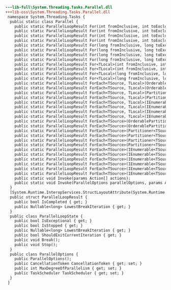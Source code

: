 ﻿```diff
---lib-full\System.Threading.Tasks.Parallel.dll
+++lib-oss\System.Threading.Tasks.Parallel.dll
 namespace System.Threading.Tasks {
  public static class Parallel {
    public static ParallelLoopResult For(int fromInclusive, int toExclusive, Action<int, ParallelLoopState> body);
    public static ParallelLoopResult For(int fromInclusive, int toExclusive, Action<int> body);
    public static ParallelLoopResult For(int fromInclusive, int toExclusive, ParallelOptions parallelOptions, Action<int, ParallelLoopState> body);
    public static ParallelLoopResult For(int fromInclusive, int toExclusive, ParallelOptions parallelOptions, Action<int> body);
    public static ParallelLoopResult For(long fromInclusive, long toExclusive, Action<long, ParallelLoopState> body);
    public static ParallelLoopResult For(long fromInclusive, long toExclusive, Action<long> body);
    public static ParallelLoopResult For(long fromInclusive, long toExclusive, ParallelOptions parallelOptions, Action<long, ParallelLoopState> body);
    public static ParallelLoopResult For(long fromInclusive, long toExclusive, ParallelOptions parallelOptions, Action<long> body);
    public static ParallelLoopResult For<TLocal>(int fromInclusive, int toExclusive, Func<TLocal> localInit, Func<int, ParallelLoopState, TLocal, TLocal> body, Action<TLocal> localFinally);
    public static ParallelLoopResult For<TLocal>(int fromInclusive, int toExclusive, ParallelOptions parallelOptions, Func<TLocal> localInit, Func<int, ParallelLoopState, TLocal, TLocal> body, Action<TLocal> localFinally);
    public static ParallelLoopResult For<TLocal>(long fromInclusive, long toExclusive, Func<TLocal> localInit, Func<long, ParallelLoopState, TLocal, TLocal> body, Action<TLocal> localFinally);
    public static ParallelLoopResult For<TLocal>(long fromInclusive, long toExclusive, ParallelOptions parallelOptions, Func<TLocal> localInit, Func<long, ParallelLoopState, TLocal, TLocal> body, Action<TLocal> localFinally);
    public static ParallelLoopResult ForEach<TSource, TLocal>(OrderablePartitioner<TSource> source, Func<TLocal> localInit, Func<TSource, ParallelLoopState, long, TLocal, TLocal> body, Action<TLocal> localFinally);
    public static ParallelLoopResult ForEach<TSource, TLocal>(OrderablePartitioner<TSource> source, ParallelOptions parallelOptions, Func<TLocal> localInit, Func<TSource, ParallelLoopState, long, TLocal, TLocal> body, Action<TLocal> localFinally);
    public static ParallelLoopResult ForEach<TSource, TLocal>(Partitioner<TSource> source, Func<TLocal> localInit, Func<TSource, ParallelLoopState, TLocal, TLocal> body, Action<TLocal> localFinally);
    public static ParallelLoopResult ForEach<TSource, TLocal>(Partitioner<TSource> source, ParallelOptions parallelOptions, Func<TLocal> localInit, Func<TSource, ParallelLoopState, TLocal, TLocal> body, Action<TLocal> localFinally);
    public static ParallelLoopResult ForEach<TSource, TLocal>(IEnumerable<TSource> source, Func<TLocal> localInit, Func<TSource, ParallelLoopState, long, TLocal, TLocal> body, Action<TLocal> localFinally);
    public static ParallelLoopResult ForEach<TSource, TLocal>(IEnumerable<TSource> source, Func<TLocal> localInit, Func<TSource, ParallelLoopState, TLocal, TLocal> body, Action<TLocal> localFinally);
    public static ParallelLoopResult ForEach<TSource, TLocal>(IEnumerable<TSource> source, ParallelOptions parallelOptions, Func<TLocal> localInit, Func<TSource, ParallelLoopState, long, TLocal, TLocal> body, Action<TLocal> localFinally);
    public static ParallelLoopResult ForEach<TSource, TLocal>(IEnumerable<TSource> source, ParallelOptions parallelOptions, Func<TLocal> localInit, Func<TSource, ParallelLoopState, TLocal, TLocal> body, Action<TLocal> localFinally);
    public static ParallelLoopResult ForEach<TSource>(OrderablePartitioner<TSource> source, Action<TSource, ParallelLoopState, long> body);
    public static ParallelLoopResult ForEach<TSource>(OrderablePartitioner<TSource> source, ParallelOptions parallelOptions, Action<TSource, ParallelLoopState, long> body);
    public static ParallelLoopResult ForEach<TSource>(Partitioner<TSource> source, Action<TSource, ParallelLoopState> body);
    public static ParallelLoopResult ForEach<TSource>(Partitioner<TSource> source, Action<TSource> body);
    public static ParallelLoopResult ForEach<TSource>(Partitioner<TSource> source, ParallelOptions parallelOptions, Action<TSource, ParallelLoopState> body);
    public static ParallelLoopResult ForEach<TSource>(Partitioner<TSource> source, ParallelOptions parallelOptions, Action<TSource> body);
    public static ParallelLoopResult ForEach<TSource>(IEnumerable<TSource> source, Action<TSource, ParallelLoopState, long> body);
    public static ParallelLoopResult ForEach<TSource>(IEnumerable<TSource> source, Action<TSource, ParallelLoopState> body);
    public static ParallelLoopResult ForEach<TSource>(IEnumerable<TSource> source, Action<TSource> body);
    public static ParallelLoopResult ForEach<TSource>(IEnumerable<TSource> source, ParallelOptions parallelOptions, Action<TSource, ParallelLoopState, long> body);
    public static ParallelLoopResult ForEach<TSource>(IEnumerable<TSource> source, ParallelOptions parallelOptions, Action<TSource, ParallelLoopState> body);
    public static ParallelLoopResult ForEach<TSource>(IEnumerable<TSource> source, ParallelOptions parallelOptions, Action<TSource> body);
    public static void Invoke(params Action[] actions);
    public static void Invoke(ParallelOptions parallelOptions, params Action[] actions);
  }
  [System.Runtime.InteropServices.StructLayoutAttribute(System.Runtime.InteropServices.LayoutKind.Sequential)]
  public struct ParallelLoopResult {
    public bool IsCompleted { get; }
    public Nullable<long> LowestBreakIteration { get; }
  }
  public class ParallelLoopState {
    public bool IsExceptional { get; }
    public bool IsStopped { get; }
    public Nullable<long> LowestBreakIteration { get; }
    public bool ShouldExitCurrentIteration { get; }
    public void Break();
    public void Stop();
  }
  public class ParallelOptions {
    public ParallelOptions();
    public CancellationToken CancellationToken { get; set; }
    public int MaxDegreeOfParallelism { get; set; }
    public TaskScheduler TaskScheduler { get; set; }
  }
 }
```
